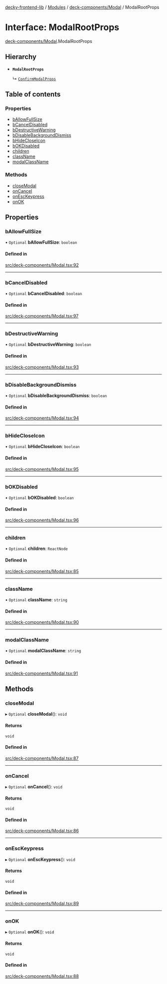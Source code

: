 [decky-frontend-lib](../README.md) / [Modules](../modules.md) / [deck-components/Modal](../modules/deck_components_Modal.md) / ModalRootProps

# Interface: ModalRootProps

[deck-components/Modal](../modules/deck_components_Modal.md).ModalRootProps

## Hierarchy

- **`ModalRootProps`**

  ↳ [`ConfirmModalProps`](deck_components_Modal.ConfirmModalProps.md)

## Table of contents

### Properties

- [bAllowFullSize](deck_components_Modal.ModalRootProps.md#ballowfullsize)
- [bCancelDisabled](deck_components_Modal.ModalRootProps.md#bcanceldisabled)
- [bDestructiveWarning](deck_components_Modal.ModalRootProps.md#bdestructivewarning)
- [bDisableBackgroundDismiss](deck_components_Modal.ModalRootProps.md#bdisablebackgrounddismiss)
- [bHideCloseIcon](deck_components_Modal.ModalRootProps.md#bhidecloseicon)
- [bOKDisabled](deck_components_Modal.ModalRootProps.md#bokdisabled)
- [children](deck_components_Modal.ModalRootProps.md#children)
- [className](deck_components_Modal.ModalRootProps.md#classname)
- [modalClassName](deck_components_Modal.ModalRootProps.md#modalclassname)

### Methods

- [closeModal](deck_components_Modal.ModalRootProps.md#closemodal)
- [onCancel](deck_components_Modal.ModalRootProps.md#oncancel)
- [onEscKeypress](deck_components_Modal.ModalRootProps.md#onesckeypress)
- [onOK](deck_components_Modal.ModalRootProps.md#onok)

## Properties

### bAllowFullSize

• `Optional` **bAllowFullSize**: `boolean`

#### Defined in

[src/deck-components/Modal.tsx:92](https://github.com/SteamDeckHomebrew/decky-frontend-lib/blob/0b50f2c/src/deck-components/Modal.tsx#L92)

___

### bCancelDisabled

• `Optional` **bCancelDisabled**: `boolean`

#### Defined in

[src/deck-components/Modal.tsx:97](https://github.com/SteamDeckHomebrew/decky-frontend-lib/blob/0b50f2c/src/deck-components/Modal.tsx#L97)

___

### bDestructiveWarning

• `Optional` **bDestructiveWarning**: `boolean`

#### Defined in

[src/deck-components/Modal.tsx:93](https://github.com/SteamDeckHomebrew/decky-frontend-lib/blob/0b50f2c/src/deck-components/Modal.tsx#L93)

___

### bDisableBackgroundDismiss

• `Optional` **bDisableBackgroundDismiss**: `boolean`

#### Defined in

[src/deck-components/Modal.tsx:94](https://github.com/SteamDeckHomebrew/decky-frontend-lib/blob/0b50f2c/src/deck-components/Modal.tsx#L94)

___

### bHideCloseIcon

• `Optional` **bHideCloseIcon**: `boolean`

#### Defined in

[src/deck-components/Modal.tsx:95](https://github.com/SteamDeckHomebrew/decky-frontend-lib/blob/0b50f2c/src/deck-components/Modal.tsx#L95)

___

### bOKDisabled

• `Optional` **bOKDisabled**: `boolean`

#### Defined in

[src/deck-components/Modal.tsx:96](https://github.com/SteamDeckHomebrew/decky-frontend-lib/blob/0b50f2c/src/deck-components/Modal.tsx#L96)

___

### children

• `Optional` **children**: `ReactNode`

#### Defined in

[src/deck-components/Modal.tsx:85](https://github.com/SteamDeckHomebrew/decky-frontend-lib/blob/0b50f2c/src/deck-components/Modal.tsx#L85)

___

### className

• `Optional` **className**: `string`

#### Defined in

[src/deck-components/Modal.tsx:90](https://github.com/SteamDeckHomebrew/decky-frontend-lib/blob/0b50f2c/src/deck-components/Modal.tsx#L90)

___

### modalClassName

• `Optional` **modalClassName**: `string`

#### Defined in

[src/deck-components/Modal.tsx:91](https://github.com/SteamDeckHomebrew/decky-frontend-lib/blob/0b50f2c/src/deck-components/Modal.tsx#L91)

## Methods

### closeModal

▸ `Optional` **closeModal**(): `void`

#### Returns

`void`

#### Defined in

[src/deck-components/Modal.tsx:87](https://github.com/SteamDeckHomebrew/decky-frontend-lib/blob/0b50f2c/src/deck-components/Modal.tsx#L87)

___

### onCancel

▸ `Optional` **onCancel**(): `void`

#### Returns

`void`

#### Defined in

[src/deck-components/Modal.tsx:86](https://github.com/SteamDeckHomebrew/decky-frontend-lib/blob/0b50f2c/src/deck-components/Modal.tsx#L86)

___

### onEscKeypress

▸ `Optional` **onEscKeypress**(): `void`

#### Returns

`void`

#### Defined in

[src/deck-components/Modal.tsx:89](https://github.com/SteamDeckHomebrew/decky-frontend-lib/blob/0b50f2c/src/deck-components/Modal.tsx#L89)

___

### onOK

▸ `Optional` **onOK**(): `void`

#### Returns

`void`

#### Defined in

[src/deck-components/Modal.tsx:88](https://github.com/SteamDeckHomebrew/decky-frontend-lib/blob/0b50f2c/src/deck-components/Modal.tsx#L88)
